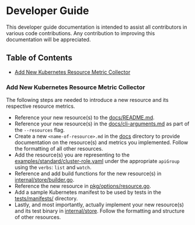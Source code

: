 # Developer Guide 

This developer guide documentation is intended to assist all contributors in various code contributions.
Any contribution to improving this documentation will be appreciated.

## Table of Contents

- [Add New Kubernetes Resource Metric Collector](#add-new-kubernetes-resource-metric-collector)

### Add New Kubernetes Resource Metric Collector

The following steps are needed to introduce a new resource and its respective resource metrics.

- Reference your new resource(s) to the [docs/README.md](https://github.com/kubernetes/kube-state-metrics/blob/master/docs/README.md#exposed-metrics).
- Reference your new resource(s) in the [docs/cli-arguments.md](https://github.com/kubernetes/kube-state-metrics/blob/master/docs/cli-arguments.md#available-options) as part of the `--resources` flag.
- Create a new `<name-of-resource>.md` in the [docs](https://github.com/kubernetes/kube-state-metrics/tree/master/docs) directory to provide documentation on the resource(s) and metrics you implemented. Follow the formatting of all other resources.
- Add the resource(s) you are representing to the [examples/standard/cluster-role.yaml](https://github.com/kubernetes/kube-state-metrics/blob/master/examples/standard/cluster-role.yaml) under the appropriate `apiGroup` using the `verbs`: `list` and `watch`.
- Reference and add build functions for the new resource(s) in [internal/store/builder.go](https://github.com/kubernetes/kube-state-metrics/blob/master/internal/store/builder.go).
- Reference the new resource in [pkg/options/resource.go](https://github.com/kubernetes/kube-state-metrics/blob/master/pkg/options/resource.go).
- Add a sample Kubernetes manifest to be used by tests in the [tests/manifests/](https://github.com/kubernetes/kube-state-metrics/tree/master/tests/manifests) directory.
- Lastly, and most importantly, actually implement your new resource(s) and its test binary in [internal/store](https://github.com/kubernetes/kube-state-metrics/tree/master/internal/store). Follow the formatting and structure of other resources.
